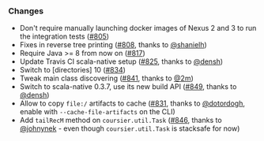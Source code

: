 ### Changes

* Don't require manually launching docker images of Nexus 2 and 3 to run the integration tests ([#805])
* Fixes in reverse tree printing ([#808], thanks to [@shanielh])
* Require Java >= 8 from now on ([#817])
* Update Travis CI scala-native setup ([#825], thanks to [@densh])
* Switch to [directories] 10 ([#834])
* Tweak main class discovering ([#841], thanks to [@2m])
* Switch to scala-native 0.3.7, use its new build API ([#849], thanks to [@densh])
* Allow to copy `file:/` artifacts to cache ([#831], thanks to [@dotordogh], enable with `--cache-file-artifacts` on the CLI)
* Add `tailRecM` method on `coursier.util.Task` ([#846], thanks to [@johnynek] - even though `coursier.util.Task` is stacksafe for now)


[#805]: https://github.com/coursier/coursier/pull/805
[#808]: https://github.com/coursier/coursier/pull/808
[#817]: https://github.com/coursier/coursier/pull/817
[#825]: https://github.com/coursier/coursier/pull/825
[#831]: https://github.com/coursier/coursier/pull/831
[#834]: https://github.com/coursier/coursier/pull/834
[#841]: https://github.com/coursier/coursier/pull/841
[#846]: https://github.com/coursier/coursier/pull/846
[#849]: https://github.com/coursier/coursier/pull/849


[@2m]: https://github.com/2m
[@densh]: https://github.com/densh
[@dotordogh]: https://github.com/dotordogh
[@johnynek]: https://github.com/johnynek
[@shanielh]: https://github.com/shanielh
